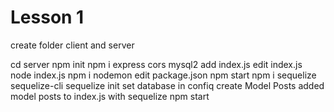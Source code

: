 # Lesson 1

create folder client and server

cd server
npm init
npm i express cors mysql2
add index.js
edit index.js
node index.js
npm i nodemon
edit package.json
npm start
npm i sequelize sequelize-cli
sequelize init
set database in confiq
create Model Posts
added model posts to index.js with sequelize
npm start


